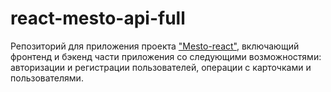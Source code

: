 # react-mesto-api-full
Репозиторий для приложения проекта <a href="mesto.kamelianov.nomoredomains.sbs">"Mesto-react"</a>, включающий фронтенд и бэкенд части приложения со следующими возможностями: авторизации и регистрации пользователей, операции с карточками и пользователями. 
